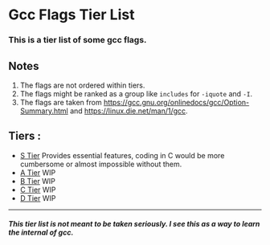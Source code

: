 # Gcc Flags Tier List
### This is a tier list of some gcc flags.

## Notes 
1. The flags are not ordered within tiers. 
2. The flags might be ranked as a group like `includes` for `-iquote` and `-I`. 
3. The flags are taken from https://gcc.gnu.org/onlinedocs/gcc/Option-Summary.html and https://linux.die.net/man/1/gcc. 

## Tiers :
* [S Tier](https://github.com/Julian52575/Gcc-Flags-Tier-List/tree/S-Tier) Provides essential features, coding in C would be more cumbersome or almost impossible without them. 
* [A Tier](https://github.com/Julian52575/Gcc-Flags-Tier-List/tree/S-Tier) WIP
* [B Tier](https://github.com/Julian52575/Gcc-Flags-Tier-List/tree/S-Tier) WIP
* [C Tier](https://github.com/Julian52575/Gcc-Flags-Tier-List/tree/S-Tier) WIP
* [D Tier](https://github.com/Julian52575/Gcc-Flags-Tier-List/tree/S-Tier) WIP

______________
##### _This tier list is not meant to be taken seriously. I see this as a way to learn the internal of gcc._ 
